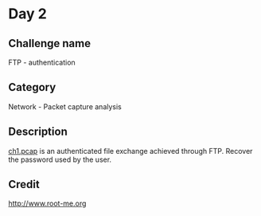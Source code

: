 # Day 2
## Challenge name
FTP - authentication
## Category
Network - Packet capture analysis
## Description
[ch1.pcap](./ch1.pcap) is an authenticated file exchange achieved through FTP. Recover the password used by the user.
## Credit
http://www.root-me.org
